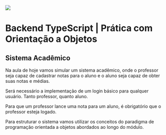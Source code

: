 ![](https://i.imgur.com/xG74tOh.png)

# Backend TypeScript | Prática com Orientação a Objetos

## Sistema Acadêmico

Na aula de hoje vamos simular um sistema acadêmico, onde o professor seja capaz de cadastrar notas para o aluno e o aluno seja capaz de obter suas notas e médias.

Será necessário a implementação de um login básico para qualquer usuário. Tanto professor, quanto aluno.

Para que um professor lance uma nota para um aluno, é obrigatório que o professor esteja logado.

Para estruturar o sistema vamos utilizar os conceitos do paradigma de programação orientada a objetos abordados ao longo do módulo.